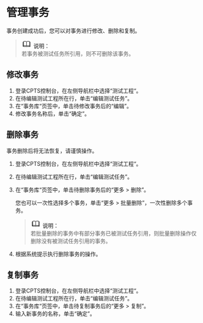 # 管理事务<a name="cpts_01_0029"></a>

事务创建成功后，您可以对事务进行修改、删除和复制。

>![](public_sys-resources/icon-note.gif) **说明：**   
>若事务被测试任务所引用，则不可删除该事务。  

## 修改事务<a name="section121081515165114"></a>

1.  登录CPTS控制台，在左侧导航栏中选择“测试工程“。
2.  在待编辑测试工程所在行，单击“编辑测试任务”。
3.  在“事务库“页签中，单击待修改事务后的“编辑”。
4.  修改事务名称后，单击“确定”。

## 删除事务<a name="section614811233289"></a>

事务删除后将无法恢复，请谨慎操作。

1.  登录CPTS控制台，在左侧导航栏中选择“测试工程“。
2.  在待编辑测试工程所在行，单击“编辑测试任务”。
3.  在“事务库“页签中，单击待删除事务后的“更多 \> 删除”。

    您也可以一次性选择多个事务，单击“更多 \> 批量删除”，一次性删除多个事务。

    >![](public_sys-resources/icon-note.gif) **说明：**   
    >若批量删除的事务中有部分事务已被测试任务引用，则批量删除操作仅删除没有被测试任务引用的事务。  

4.  根据系统提示执行删除事务的操作。

## 复制事务<a name="section6670192181512"></a>

1.  登录CPTS控制台，在左侧导航栏中选择“测试工程“。
2.  在待编辑测试工程所在行，单击“编辑测试任务”。
3.  在“事务库“页签中，单击待复制事务后的“更多 \> 复制”。
4.  输入新事务的名称，单击“确定”。

